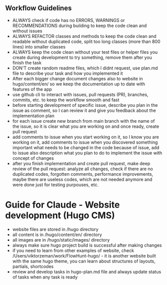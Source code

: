 ## Workflow Guidelines
- ALWAYS check if code has no ERRORS, WARNINGS or RECOMMENDATIONS during building to keep the code clean and without issues 
- ALWAYS REFACTOR classes and methods to keep the code clean and readable without duplicated code, split too long classes (more than 800 lines) into smaller classes 
- ALWAYS keep the code clean without your test files or helper files you create during development to try something, remove them after you finish the task
- DON'T create random readme files, which I didnt request, use plan.md file to describe your task and how you implemented it
- After each bigger change document changes also to website in hugo/content/en/ so we keep the documentation up to date with features of the app
- use github cli to interact with issues, pull requests (PR), branches, commits, etc. to keep the workflow smooth and fast
- before starting development of specific issue, describe you plan in the issue as comment, so I can review it and give you feedback about the implementation plan
- for each issue create new branch from main branch with the name of the issue, so it is clear what you are working on and once ready, create pull request
- add comments to issue when you start working on it, so I know you are working on it, add comments to issue when you discovered something important what needs to be changed in the code because of issue, add to issue also description what you plan to do to implement the issue with concept of changes
- after you finish implementation and create pull request, make deep review of the pull request: analyze all changes, check if there are no duplicated codes, forgotten comments, performance improvements, maybe there are useless codes, which are not needed anymore and were done just for testing purpouses, etc.


# Guide for Claude - Website development (Hugo CMS)

- website files are stored in /hugo directory
- all content is in /hugo/content/en/ directory
- all images are in /hugo/static/images/ directory
- always make sure hugo project build is successful after making changes
- if you need to learn from other examples of website, check /Users/viktorzeman/work/FlowHunt-hugo/ - it is another website built with the same hugo theme, you can learn about structures of layouts, partials, shortcodes
- review and develop tasks in hugo-plan.md file and always update status of tasks when any task is ready
